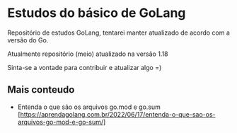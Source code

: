 # Estudos do básico de GoLang

Repositório de estudos GoLang, tentarei manter atualizado de acordo com a versão do Go. <br>


Atualmente repositório (meio) atualizado na versão 1.18


Sinta-se a vontade para contribuir e atualizar algo =) 

## Mais conteudo 
- Entenda o que são os arquivos go.mod e go.sum [https://aprendagolang.com.br/2022/06/17/entenda-o-que-sao-os-arquivos-go-mod-e-go-sum/]
